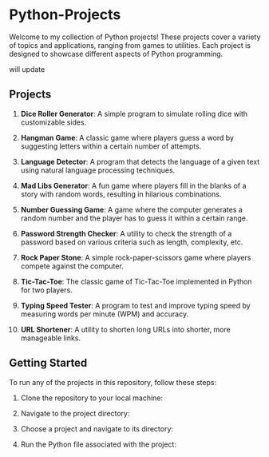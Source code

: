# Python-Projects

Welcome to my collection of Python projects! These projects cover a variety of topics and applications, ranging from games to utilities. Each project is designed to showcase different aspects of Python programming.

will update 

## Projects

1. **Dice Roller Generator**: A simple program to simulate rolling dice with customizable sides.
   
2. **Hangman Game**: A classic game where players guess a word by suggesting letters within a certain number of attempts.

3. **Language Detector**: A program that detects the language of a given text using natural language processing techniques.

4. **Mad Libs Generator**: A fun game where players fill in the blanks of a story with random words, resulting in hilarious combinations.

5. **Number Guessing Game**: A game where the computer generates a random number and the player has to guess it within a certain range.

6. **Password Strength Checker**: A utility to check the strength of a password based on various criteria such as length, complexity, etc.

7. **Rock Paper Stone**: A simple rock-paper-scissors game where players compete against the computer.

8. **Tic-Tac-Toe**: The classic game of Tic-Tac-Toe implemented in Python for two players.

9. **Typing Speed Tester**: A program to test and improve typing speed by measuring words per minute (WPM) and accuracy.

10. **URL Shortener**: A utility to shorten long URLs into shorter, more manageable links.

## Getting Started

To run any of the projects in this repository, follow these steps:

1. Clone the repository to your local machine:

2. Navigate to the project directory:

3. Choose a project and navigate to its directory:

4. Run the Python file associated with the project:



